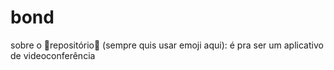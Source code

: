 # bond

sobre o 🌟repositório🌟 (sempre quis usar emoji aqui): 
é pra ser um aplicativo de videoconferência 
